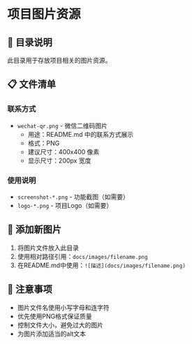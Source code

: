 # 项目图片资源

## 📁 目录说明

此目录用于存放项目相关的图片资源。

## 📋 文件清单

### 联系方式
- `wechat-qr.png` - 微信二维码图片
  - 用途：README.md 中的联系方式展示
  - 格式：PNG
  - 建议尺寸：400x400 像素
  - 显示尺寸：200px 宽度

### 使用说明
- `screenshot-*.png` - 功能截图（如需要）
- `logo-*.png` - 项目Logo（如需要）

## 🔧 添加新图片

1. 将图片文件放入此目录
2. 使用相对路径引用：`docs/images/filename.png`
3. 在README.md中使用：`![描述](docs/images/filename.png)`

## 📝 注意事项

- 图片文件名使用小写字母和连字符
- 优先使用PNG格式保证质量
- 控制文件大小，避免过大的图片
- 为图片添加适当的alt文本
